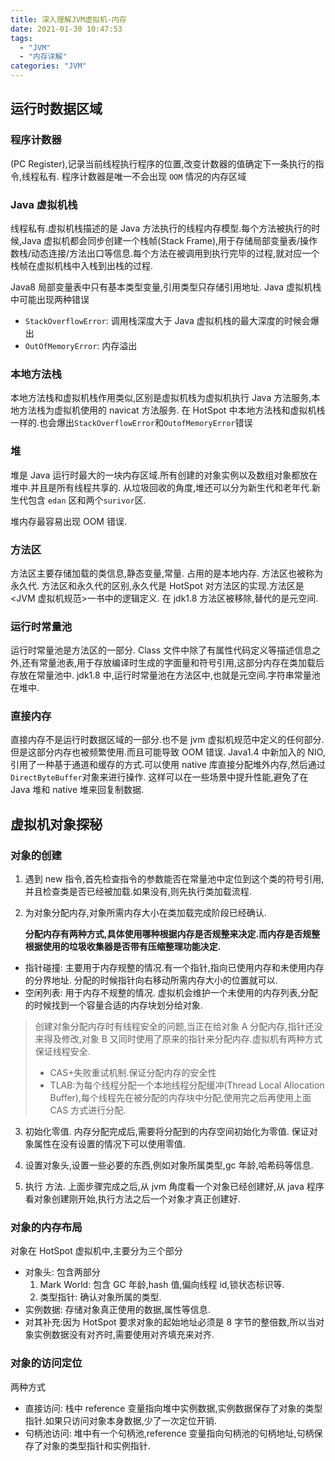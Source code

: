 ```yaml
---
title: 深入理解JVM虚拟机-内存
date: 2021-01-30 10:47:53
tags:
  - "JVM"
  - "内存详解"
categories: "JVM"
---
```


## 运行时数据区域

### 程序计数器

(PC Register),记录当前线程执行程序的位置,改变计数器的值确定下一条执行的指令,线程私有.
程序计数器是唯一不会出现 `OOM` 情况的内存区域

### Java 虚拟机栈

线程私有.虚拟机栈描述的是 Java 方法执行的线程内存模型.每个方法被执行的时候,Java 虚拟机都会同步创建一个栈帧(Stack Frame),用于存储局部变量表/操作数栈/动态连接/方法出口等信息.每个方法在被调用到执行完毕的过程,就对应一个栈帧在虚拟机栈中入栈到出栈的过程.

Java8 局部变量表中只有基本类型变量,引用类型只存储引用地址.
Java 虚拟机栈中可能出现两种错误

- `StackOverflowError`: 调用栈深度大于 Java 虚拟机栈的最大深度的时候会爆出
- `OutOfMemoryError`: 内存溢出

### 本地方法栈

本地方法栈和虚拟机栈作用类似,区别是虚拟机栈为虚拟机执行 Java 方法服务,本地方法栈为虚拟机使用的 navicat 方法服务.
在 HotSpot 中本地方法栈和虚拟机栈一样的.也会爆出`StackOverflowError`和`OutofMemoryError`错误

### 堆

堆是 Java 运行时最大的一块内存区域.所有创建的对象实例以及数组对象都放在堆中.并且是所有线程共享的.
从垃圾回收的角度,堆还可以分为新生代和老年代.新生代包含 `edan` 区和两个`surivor`区.

堆内存最容易出现 OOM 错误.

### 方法区

方法区主要存储加载的类信息,静态变量,常量. 占用的是本地内存. 方法区也被称为永久代.
方法区和永久代的区别,永久代是 HotSpot 对方法区的实现.方法区是<JVM 虚拟机规范>一书中的逻辑定义.
在 jdk1.8 方法区被移除,替代的是元空间.

### 运行时常量池

运行时常量池是方法区的一部分. Class 文件中除了有属性代码定义等描述信息之外,还有常量池表,用于存放编译时生成的字面量和符号引用,这部分内存在类加载后存放在常量池中.
jdk1.8 中,运行时常量池在方法区中,也就是元空间.字符串常量池在堆中.

### 直接内存

直接内存不是运行时数据区域的一部分.也不是 jvm 虚拟机规范中定义的任何部分.但是这部分内存也被频繁使用.而且可能导致 OOM 错误.
Java1.4 中新加入的 NIO,引用了一种基于通道和缓存的方式.可以使用 native 库直接分配堆外内存,然后通过`DirectByteBuffer`对象来进行操作. 这样可以在一些场景中提升性能,避免了在 Java 堆和 native 堆来回复制数据.

## 虚拟机对象探秘

### 对象的创建

1. 遇到 new 指令,首先检查指令的参数能否在常量池中定位到这个类的符号引用,并且检查类是否已经被加载.如果没有,则先执行类加载流程.

2. 为对象分配内存,对象所需内存大小在类加载完成阶段已经确认.

   **分配内存有两种方式,具体使用哪种根据内存是否规整来决定.而内存是否规整根据使用的垃圾收集器是否带有压缩整理功能决定.**

- 指针碰撞: 主要用于内存规整的情况.有一个指针,指向已使用内存和未使用内存的分界地址. 分配的时候指针向右移动所需内存大小的位置就可以.
- 空闲列表: 用于内存不规整的情况. 虚拟机会维护一个未使用的内存列表,分配的时候找到一个容量合适的内存块划分给对象.

> 创建对象分配内存时有线程安全的问题,当正在给对象 A 分配内存,指针还没来得及修改,对象 B 又同时使用了原来的指针来分配内存.虚拟机有两种方式保证线程安全.
>
> - CAS+失败重试机制.保证分配内存的安全性
> - TLAB:为每个线程分配一个本地线程分配缓冲(Thread Local Allocation Buffer),每个线程先在被分配的内存块中分配,使用完之后再使用上面 CAS 方式进行分配.

3. 初始化零值. 内存分配完成后,需要将分配到的内存空间初始化为零值. 保证对象属性在没有设置的情况下可以使用零值.

4. 设置对象头,设置一些必要的东西,例如对象所属类型,gc 年龄,哈希码等信息.

5. 执行<init> 方法. 上面步骤完成之后,从 jvm 角度看一个对象已经创建好,从 java 程序看对象创建刚开始,执行<init>方法之后一个对象才真正创建好.

### 对象的内存布局

对象在 HotSpot 虚拟机中,主要分为三个部分

- 对象头: 包含两部分
  1. Mark World: 包含 GC 年龄,hash 值,偏向线程 id,锁状态标识等.
  2. 类型指针: 确认对象所属的类型.
- 实例数据: 存储对象真正使用的数据,属性等信息.
- 对其补充:因为 HotSpot 要求对象的起始地址必须是 8 字节的整倍数,所以当对象实例数据没有对齐时,需要使用对齐填充来对齐.

### 对象的访问定位

两种方式

- 直接访问: 栈中 reference 变量指向堆中实例数据,实例数据保存了对象的类型指针.如果只访问对象本身数据,少了一次定位开销.
- 句柄池访问: 堆中有一个句柄池,reference 变量指向句柄池的句柄地址,句柄保存了对象的类型指针和实例指针.
